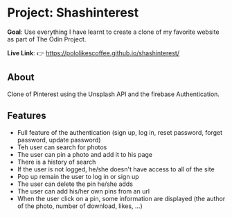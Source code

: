 # Project: Shashinterest

**Goal**:
Use everything I have learnt to create a clone of my favorite website as part of The Odin Project.

**Live Link**:
👉 https://pololikescoffee.github.io/shashinterest/

## About
Clone of Pinterest using the Unsplash API and the firebase Authentication.

## Features
- Full feature of the authentication (sign up, log in, reset password, forget password, update password)
- Teh user can search for photos
- The user can pin a photo and add it to his page
- There is a history of search
- If the user is not logged, he/she doesn't have access to all of the site
- Pop up remain the user to log in or sign up
- The user can delete the pin he/she adds
- The user can add his/her own pins from an url
- When the user click on a pin, some information are displayed (the author of the photo, number of download, likes, ...)

